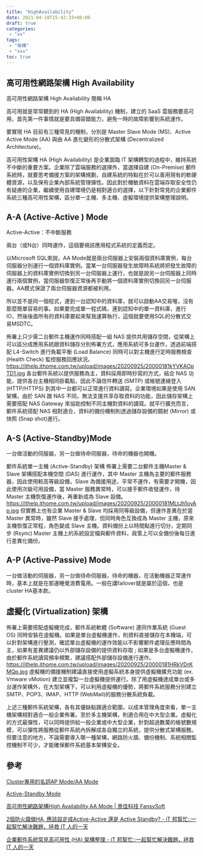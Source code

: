 ```yaml
---
title: "HighAvailability"
date: 2021-04-18T15:42:33+08:00
draft: true
categories:
 - "xx"
tags:
 - "架構"
 - "xxx"
toc: true
---
```


## 高可用性網路架構 High Availability  
<!-- 簡介 -->

高可用性網路架構 High Availability   簡稱 HA

高可用就是常常聽到的 HA (High Availability) 機制，建立的 SaaS 雲服務要高可用，首先第一件事情就是要具備容錯能力，避免一時的故障影響到系統運作。

要實現 HA 目前有三種常見的機制，分別是 Master Slave Mode (MS)、Active Active Mode (AA) 與由 AA 進化變形的分散式架構 (Decentralized Architecture)。

高可用性架構 HA (High Availability) 是企業面臨 IT 架構轉型的過程中，維持系統不中斷的重要方案。企業除了雲端服務的選擇外，當選擇自建 (On-Premise) 郵件系統時，就要思考備援方案的架構規劃，自建系統的特點在於可以善用現有的軟硬體資源，以及保有企業內部系統管理彈性。因此對於機敏資料在雲端存取安全性仍有疑慮的企業，繼續使用自建環境仍是相對適合的選擇，以下針對常見的企業郵件系統三種高可用性架構，區分單一主機、多主機、虛擬環境提供架構整理說明。

<!--more-->


## A-A (Active-Active ) Mode

Active-Active：不中斷服務

兩台（或N台）同時運作，這個要視該應用程式系統的定義而定。

以Microsoft SQL來說，AA Mode就是兩台伺服器上安裝兩個資料庫實例，每台伺服器分別運行一個資料庫實例。當某一台伺服器發生故障時系統將把發生故障的伺服器上的資料庫實例切換到另一台伺服器上運行，也就是說另一台伺服器上同時運行兩個實例，當伺服器恢復正常後再手動將一個資料庫實例切換回另一台伺服器。AA模式保證了兩台伺服器資源都被利用。

所以並不是同一個程式，連到一台認知中的資料庫，就可以啟動AA交易喔，沒有那麼簡單容易的事。如果要完成單一程式碼，連到認知中的單一資料庫，進行IO，然後後面所有的資料庫要起來幫我運算執行，這個就要使用SQL的分散式交易MSDTC。


佈署上只少需二台郵件主機運作同時搭配一組 NAS 提供共用儲存空間，從架構上可以區分成應用系統跟資料儲存分別佈署方式，應用系統可多台運作，透過前端搭配 L4-Switch 進行負載平衡 (Load Balance) 同時可以對主機進行定時服務檢查 (Health Check) 監控服務回應狀況。
https://ithelp.ithome.com.tw/upload/images/20200925/20000181kYVKAOpTD1.jpg
各台郵件系統以提供服務為主，資料採用即時抄寫的方式，結合 NAS 功能，提供各台主機相同掛載點，因此不論信件轉送 (SMTP) 或帳號連線登入 (HTTP/HTTPS) 到其中一台都可以正常進行資料讀寫。企業環境如果是使用 SAN 架構，由於 SAN 跟 NAS 不同，無法支援共享存取資料的功能，因此儲存架構上需要搭配 NAS Gateway 來協助控制不同主機對資料的讀寫。就平行擴充而言，郵件系統搭配 NAS 相對適合，資料的備份機制則透過儲存設備的鏡射 (Mirror) 或快照 (Snap shot)進行。


## A-S (Active-Standby)Mode

一台做活動的伺服器，另一台做待命伺服器，待命的機器也開機。


郵件系統單一主機 (Active-Standby) 架構
佈署上需要二台郵件主機Master & Slave 架構搭配本機空間 (DAS) 進行運作，其中 Master 主機為主要的郵件服務器，因此使用較高等級設備，Slave 為備援用途，平常不運作，有需要才開機，因此使用次級可用設備，當 Master 服務異常時，可以接手郵件收發運作，待 Master 主機恢復運作後，再重新成為 Slave 設備。
https://ithelp.ithome.com.tw/upload/images/20200925/20000181MLtJh1ovAp.jpg
但實務上也有企業 Master & Slave 均採用同等級設備，但運作差異在於當 Master 異常時，雖然 Slave 接手處理，但同時角色互換成為 Master 主機，原來主機恢復正常程，角色變成 Slave 主機。資料備份上以時間點進行切分，定期同步 (Rsync) Master 主機上的系統設定檔與郵件資料，政策上可以全備份後每日進行差異化備份。


## A-P (Active-Passive) Mode

一台做活動的伺服器，另一台做待命伺服器，待命的機器，在活動機器正常運作時，基本上就是在那邊睡覺浪費電用。一般在講failover就是屬於這個，也是cluster HA基本款。


## 虛擬化 (Virtualization) 架構
佈署上需要搭配虛擬機完成，郵件系統軟體 (Software) 連同作業系統 (Guest OS) 同時安裝在虛擬機。如果是單台虛擬機運作，則資料直接儲存在本機端，可以針對架構進行壓測，確認單台虛擬機的運作效能以不影響郵件處理反應時間為主，如果有差異建議仍以外部儲存設備的提供資料存取 ; 如果是多台虛擬機運作，由於郵件系統讀寫頻率頻繁，建議搭配外部儲存設備進行運作。
https://ithelp.ithome.com.tw/upload/images/20200925/20000181HRkVDrKMQp.jpg
虛擬機的備援機制建議直接使用虛擬系統本身提供虛擬機擴充功能 (ex. Vmware vMotion) 建立並複製一台虛擬機提供運行。除了用虛擬機達成單台或多台運作架構外，在大型架構下，可以利用虛擬機的優勢，將郵件系統服務分別建立 SMTP、POP3、IMAP、HTTP (WebMail)的服務分散系統負載。

上述三種郵件系統架構，各有其優缺點跟適合範圍，以成本管理角度來看，單一主機架構相對適合一般企業佈署。至於多主機架構，則適合用在中大型企業。虛擬化的方式最彈性，可以同時提供給一般企業或中大型企業，針對超過數萬的帳號數規模，可以彈性將服務從郵件系統內拆解成各自獨立的系統，提供分散式架構服務。但要注意的地方，不論需要導入哪一種架構，網路防火牆、備份機制、系統相關監控機制不可少，才能確保郵件系統基本架構安全。


## 參考

[Cluster專用的名詞AP Mode/AA Mode](http://slashview.com/archive2013/20131206.html)

[Active-Standby Mode](https://docs.tibco.com/pub/trns/1.1.0/doc/html/GUID-6B16E55F-D833-4A96-A8FC-5BB5F8E07E30.html)

[高可用性網路架構High Availability,AA Mode | 景佳科技 FansySoft](https://www.fansysoft.com/liferay-high-availability)

[2個防火牆做HA, 應該設定成Active-Active 還是 Active Standby? - iT 邦幫忙::一起幫忙解決難題，拯救 IT 人的一天](https://ithelp.ithome.com.tw/questions/10199789)


[企業郵件系統常見高可用性 (HA) 架構整理 - iT 邦幫忙::一起幫忙解決難題，拯救 IT 人的一天](https://ithelp.ithome.com.tw/articles/10243564?sc=rss.iron)


